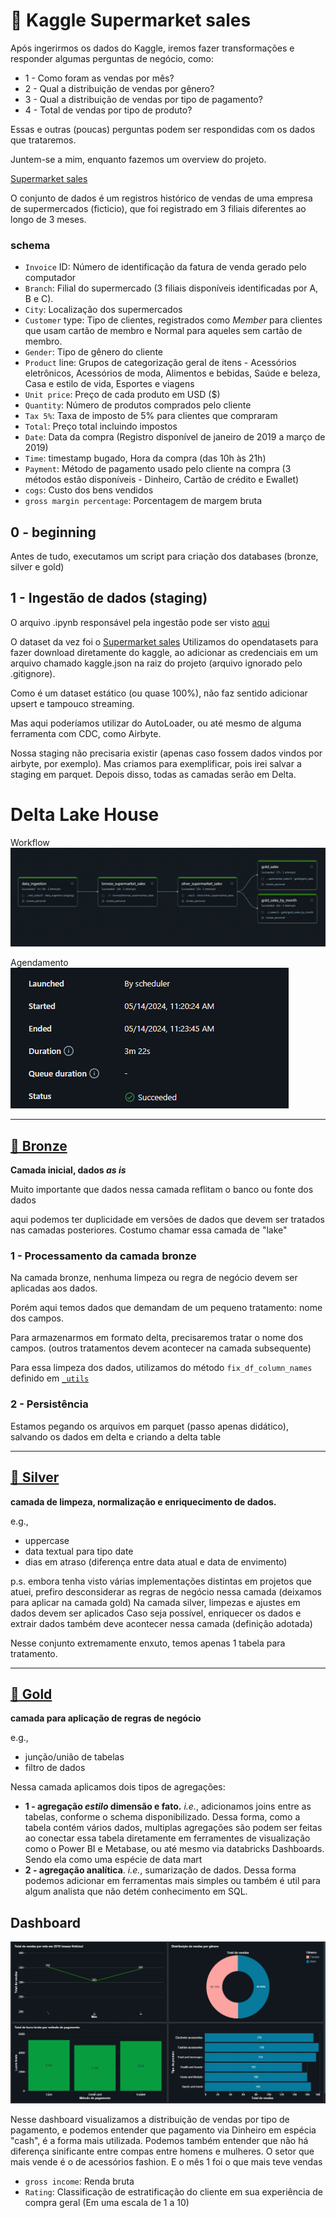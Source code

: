 # 🛒 Kaggle Supermarket sales

Após ingerirmos os dados do Kaggle, iremos fazer transformações e responder algumas perguntas de negócio, como:
- 1 - Como foram as vendas por mês?
- 2 - Qual a distribuição de vendas por gênero?
- 3 - Qual a distribuição de vendas por tipo de pagamento?
- 4 - Total de vendas por tipo de produto?

Essas e outras (poucas) perguntas podem ser respondidas com os dados que trataremos.

Juntem-se a mim, enquanto fazemos um overview do projeto.

[Supermarket sales](https://www.kaggle.com/datasets/aungpyaeap/supermarket-sales)

O conjunto de dados é um registros histórico de vendas de uma empresa de supermercados (ficticio), que foi registrado em 3 filiais diferentes ao longo de 3 meses. 

### schema
 - ``Invoice`` ID: Número de identificação da fatura de venda gerado pelo computador
 - ``Branch``: Filial do supermercado (3 filiais disponíveis identificadas por A, B e C).
 - ``City``: Localização dos supermercados
 - ``Customer`` type: Tipo de clientes, registrados como _Member_ para clientes que usam cartão de membro e Normal para aqueles sem cartão de membro.
 - ``Gender``: Tipo de gênero do cliente
 - ``Product`` line: Grupos de categorização geral de itens - Acessórios eletrônicos, Acessórios de moda, Alimentos e bebidas, Saúde e beleza, Casa e estilo de vida, Esportes e viagens
 - ``Unit price``: Preço de cada produto em USD ($)
 - ``Quantity``: Número de produtos comprados pelo cliente
 - ``Tax 5%``: Taxa de imposto de 5% para clientes que compraram
 - ``Total``: Preço total incluindo impostos
 - ``Date``: Data da compra (Registro disponível de janeiro de 2019 a março de 2019)
 - ``Time``: timestamp bugado, Hora da compra (das 10h às 21h)
 - ``Payment``: Método de pagamento usado pelo cliente na compra (3 métodos estão disponíveis - Dinheiro, Cartão de crédito e Ewallet)
 - ``cogs``: Custo dos bens vendidos
 - ``gross margin percentage``: Porcentagem de margem bruta
## 0 - beginning

Antes de tudo, executamos um script para criação dos databases (bronze, silver e gold)

## 1 - Ingestão de dados (staging)
O arquivo .ipynb responsável pela ingestão pode ser visto [aqui](https://github.com/gustavocrod/databricks-data-engineering/blob/main/project_supermarket_sales/0%20-%20data_ingestion%20(staging).ipynb)

O dataset da vez foi o [Supermarket sales](https://www.kaggle.com/datasets/aungpyaeap/supermarket-sales)
Utilizamos do opendatasets para fazer download diretamente do kaggle, ao adicionar as credenciais em um arquivo chamado kaggle.json na raiz do projeto (arquivo ignorado pelo .gitignore).

Como é um dataset estático (ou quase 100%), não faz sentido adicionar upsert e tampouco streaming.

Mas aqui poderíamos utilizar do AutoLoader, ou até mesmo de alguma ferramenta com CDC, como Airbyte.

Nossa staging não precisaria existir (apenas caso fossem dados vindos por airbyte, por exemplo). Mas criamos para exemplificar, pois irei salvar a staging em parquet. Depois disso, todas as camadas serão em Delta.

# Delta Lake House
Workflow
![workflows](extra/supermarket_workflow.PNG)

Agendamento
![agendamento](extra/workflow_schedule.PNG)
____
## [🥉 Bronze](https://github.com/gustavocrod/databricks-data-engineering/blob/main/project_supermarket_sales/1%20-%20bronze)

**Camada inicial, dados _as is_**

Muito importante que dados nessa camada reflitam o banco ou fonte dos dados

aqui podemos ter duplicidade em versões de dados que devem ser tratados nas camadas posteriores.
Costumo chamar essa camada de "lake"

### 1 - Processamento da camada bronze
Na camada bronze, nenhuma limpeza ou regra de negócio devem ser aplicadas aos dados.

Porém aqui temos dados que demandam de um pequeno tratamento: nome dos campos.

Para armazenarmos em formato delta, precisaremos tratar o nome dos campos. (outros tratamentos devem acontecer na camada subsequente)

Para essa limpeza dos dados, utilizamos do método ``fix_df_column_names`` definido em [``_utils``](https://github.com/gustavocrod/databricks-data-engineering/blob/main/_utils.py)

### 2 - Persistência

Estamos pegando os arquivos em parquet (passo apenas didático), salvando os dados em delta e criando a delta table

____

## [🥈 Silver](https://github.com/gustavocrod/databricks-data-engineering/tree/main/project_supermarket_sales/3%20-%20gold)

**camada de limpeza, normalização e enriquecimento de dados.**

e.g., 
 - uppercase
 - data textual para tipo date
 - dias em atraso (diferença entre data atual e data de envimento)

p.s. embora tenha visto várias implementações distintas em projetos que atuei, prefiro desconsiderar as regras de negócio nessa camada (deixamos para aplicar na camada gold)
Na camada silver, limpezas e ajustes em dados devem ser aplicados
Caso seja possível, enriquecer os dados e extrair dados também deve acontecer nessa camada (definição adotada)

Nesse conjunto extremamente enxuto, temos apenas 1 tabela para tratamento. 

----
## [🥇 Gold]((https://github.com/gustavocrod/databricks-data-engineering-olist/tree/main/3%20-%20Gold))

**camada para aplicação de regras de negócio**

e.g.,
 - junção/união de tabelas
 - filtro de dados

 Nessa camada aplicamos dois tipos de agregações:
  * **1 - agregação _estilo_ dimensão e fato.** _i.e._, adicionamos joins entre as tabelas, conforme o schema disponibilizado.
  Dessa forma, como a tabela contém vários dados, multiplas agregações são podem ser feitas ao conectar essa tabela diretamente em ferramentes de visualização como o Power BI e Metabase, ou até mesmo via databricks Dashboards. Sendo ela como uma espécie de data mart
  * **2 - agregação analítica**. _i.e._, sumarização de dados.
  Dessa forma podemos adicionar em ferramentas mais simples ou também é util para algum analista que não detém conhecimento em SQL.

## Dashboard
![agendamento](extra/supermarket_dash.PNG)

Nesse dashboard visualizamos a distribuição de vendas por tipo de pagamento, e podemos entender que pagamento via Dinheiro em espécia "cash", é a forma mais utilizada.
Podemos também entender que não há diferença sinificante entre compas entre homens e mulheres. O setor que mais vende é o de acessórios fashion. E o mês 1 foi o que mais teve vendas

 - ``gross income``: Renda bruta
 - ``Rating``: Classificação de estratificação do cliente em sua experiência de compra geral (Em uma escala de 1 a 10)